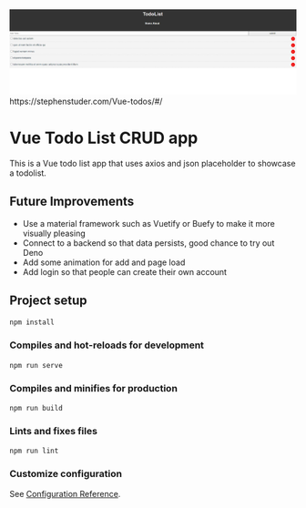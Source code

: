 <img src="./src/assets/vue-screenshot.JPG" alt="html image" width="1000"/>
https://stephenstuder.com/Vue-todos/#/

# Vue Todo List CRUD app
This is a Vue todo list app that uses axios and json placeholder to showcase a todolist. 

## Future Improvements
- Use a material framework such as Vuetify or Buefy to make it more visually pleasing
- Connect to a backend so that data persists, good chance to try out Deno
- Add some animation for add and page load
- Add login so that people can create their own account

## Project setup
```
npm install
```

### Compiles and hot-reloads for development
```
npm run serve
```

### Compiles and minifies for production
```
npm run build
```

### Lints and fixes files
```
npm run lint
```

### Customize configuration
See [Configuration Reference](https://cli.vuejs.org/config/).
